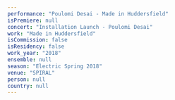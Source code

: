 ```yaml
---
performance: "Poulomi Desai - Made in Huddersfield"
isPremiere: null
concert: "Installation Launch - Poulomi Desai"
work: "Made in Huddersfield"
isCommission: false
isResidency: false
work_year: "2018"
ensemble: null
season: "Electric Spring 2018"
venue: "SPIRAL"
person: null
country: null
---
```


